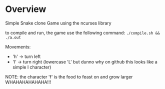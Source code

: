 # Overview

Simple Snake clone Game using the ncurses library

to compile and run, the game use the following command:
``` ./compile.sh && ./a.out ```

Movements: 
* 'h' -> turn left
* 'l' -> turn right (lowercase 'L' but dunno why on github this looks like a
  simple I character)

NOTE: the character 'f' is the food to feast on and grow larger WHAHAHAHAHAHA!!!

